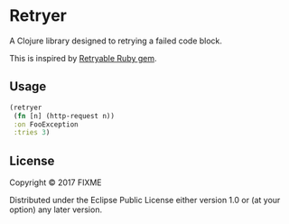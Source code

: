 # Retryer

A Clojure library designed to retrying a failed code block.

This is inspired by [Retryable Ruby gem](https://github.com/kamui/retriable).


## Usage

```clj
(retryer
 (fn [n] (http-request n))
 :on FooException
 :tries 3)
```

## License

Copyright © 2017 FIXME

Distributed under the Eclipse Public License either version 1.0 or (at
your option) any later version.
